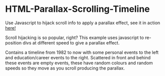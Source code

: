 # HTML-Parallax-Scrolling-Timeline
Use Javascript to hijack scroll info to apply a parallax effect, see it in action [here!](https://rawgit.com/pmccolgan/HTML-Parallax-Scrolling-Timeline/master/timeline.html)

Scroll hijacking is so popular, right?  This example uses javascript to re-position divs at different speed to give a parallax effect.

Contains a timeline from 1982 to now with some personal events to the left and education/career events to the right.  Scattered in front and behind these events are empty events, these have random colours and random speeds so they move as you scroll producing the parallax.
